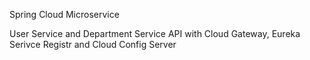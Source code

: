 Spring Cloud Microservice

User Service and Department Service API with Cloud Gateway, Eureka Serivce Registr and Cloud Config Server
